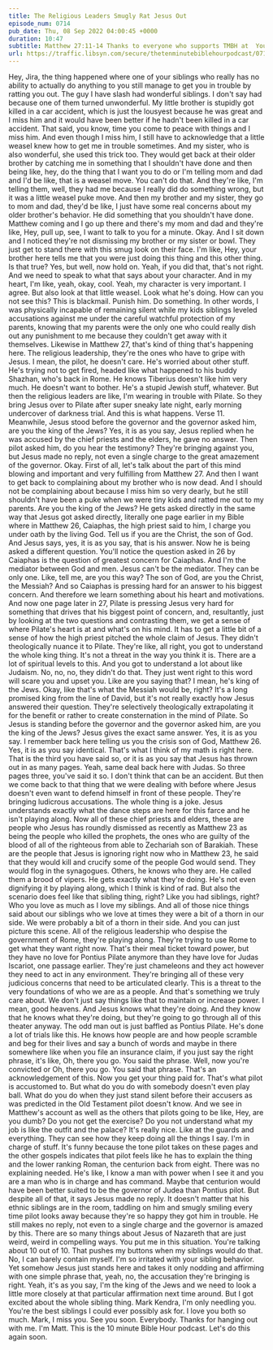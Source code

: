 ```yaml
---
title: The Religious Leaders Smugly Rat Jesus Out
episode_num: 0714
pub_date: Thu, 08 Sep 2022 04:00:45 +0000
duration: 10:47
subtitle: Matthew 27:11-14 Thanks to everyone who supports TMBH at  You're the reason we can all do this together!  Music written and performed by .
url: https://traffic.libsyn.com/secure/thetenminutebiblehourpodcast/0714_-_The_Religious_Leaders_Smugly_Rat_Jesus_Out.mp3
---
```


 Hey, Jira, the thing happened where one of your siblings who really has no ability to actually do anything to you still manage to get you in trouble by ratting you out. The guy I have slash had wonderful siblings. I don't say had because one of them turned unwonderful. My little brother is stupidly got killed in a car accident, which is just the lousyest because he was great and I miss him and it would have been better if he hadn't been killed in a car accident. That said, you know, time you come to peace with things and I miss him. And even though I miss him, I still have to acknowledge that a little weasel knew how to get me in trouble sometimes. And my sister, who is also wonderful, she used this trick too. They would get back at their older brother by catching me in something that I shouldn't have done and then being like, hey, do the thing that I want you to do or I'm telling mom and dad and I'd be like, that is a weasel move. You can't do that. And they're like, I'm telling them, well, they had me because I really did do something wrong, but it was a little weasel puke move. And then my brother and my sister, they go to mom and dad, they'd be like, I just have some real concerns about my older brother's behavior. He did something that you shouldn't have done. Matthew coming and I go up there and there's my mom and dad and they're like, Hey, pull up, see, I want to talk to you for a minute. Okay. And I sit down and I noticed they're not dismissing my brother or my sister or bowl. They just get to stand there with this smug look on their face. I'm like, Hey, your brother here tells me that you were just doing this thing and this other thing. Is that true? Yes, but well, now hold on. Yeah, if you did that, that's not right. And we need to speak to what that says about your character. And in my heart, I'm like, yeah, okay, cool. Yeah, my character is very important. I agree. But also look at that little weasel. Look what he's doing. How can you not see this? This is blackmail. Punish him. Do something. In other words, I was physically incapable of remaining silent while my kids siblings leveled accusations against me under the careful watchful protection of my parents, knowing that my parents were the only one who could really dish out any punishment to me because they couldn't get away with it themselves. Likewise in Matthew 27, that's kind of thing that's happening here. The religious leadership, they're the ones who have to gripe with Jesus. I mean, the pilot, he doesn't care. He's worried about other stuff. He's trying not to get fired, headed like what happened to his buddy Shazhan, who's back in Rome. He knows Tiberius doesn't like him very much. He doesn't want to bother. He's a stupid Jewish stuff, whatever. But then the religious leaders are like, I'm wearing in trouble with Pilate. So they bring Jesus over to Pilate after super sneaky late night, early morning undercover of darkness trial. And this is what happens. Verse 11. Meanwhile, Jesus stood before the governor and the governor asked him, are you the king of the Jews? Yes, it is as you say, Jesus replied when he was accused by the chief priests and the elders, he gave no answer. Then pilot asked him, do you hear the testimony? They're bringing against you, but Jesus made no reply, not even a single charge to the great amazement of the governor. Okay. First of all, let's talk about the part of this mind blowing and important and very fulfilling from Matthew 27. And then I want to get back to complaining about my brother who is now dead. And I should not be complaining about because I miss him so very dearly, but he still shouldn't have been a puke when we were tiny kids and ratted me out to my parents. Are you the king of the Jews? He gets asked directly in the same way that Jesus got asked directly, literally one page earlier in my Bible where in Matthew 26, Caiaphas, the high priest said to him, I charge you under oath by the living God. Tell us if you are the Christ, the son of God. And Jesus says, yes, it is as you say, that is his answer. Now he is being asked a different question. You'll notice the question asked in 26 by Caiaphas is the question of greatest concern for Caiaphas. And I'm the mediator between God and men. Jesus can't be the mediator. They can be only one. Like, tell me, are you this way? The son of God, are you the Christ, the Messiah? And so Caiaphas is pressing hard for an answer to his biggest concern. And therefore we learn something about his heart and motivations. And now one page later in 27, Pilate is pressing Jesus very hard for something that drives that his biggest point of concern, and, resultantly, just by looking at the two questions and contrasting them, we get a sense of where Pilate's heart is at and what's on his mind. It has to get a little bit of a sense of how the high priest pitched the whole claim of Jesus. They didn't theologically nuance it to Pilate. They're like, all right, you got to understand the whole king thing. It's not a threat in the way you think it is. There are a lot of spiritual levels to this. And you got to understand a lot about like Judaism. No, no, no, they didn't do that. They just went right to this word will scare you and upset you. Like are you saying that? I mean, he's king of the Jews. Okay, like that's what the Messiah would be, right? It's a long promised king from the line of David, but it's not really exactly how Jesus answered their question. They're selectively theologically extrapolating it for the benefit or rather to create consternation in the mind of Pilate. So Jesus is standing before the governor and the governor asked him, are you the king of the Jews? Jesus gives the exact same answer. Yes, it is as you say. I remember back here telling us you the crisis son of God, Matthew 26. Yes, it is as you say identical. That's what I think of my math is right here. That is the third you have said so, or it is as you say that Jesus has thrown out in as many pages. Yeah, same deal back here with Judas. So three pages three, you've said it so. I don't think that can be an accident. But then we come back to that thing that we were dealing with before where Jesus doesn't even want to defend himself in front of these people. They're bringing ludicrous accusations. The whole thing is a joke. Jesus understands exactly what the dance steps are here for this farce and he isn't playing along. Now all of these chief priests and elders, these are people who Jesus has roundly dismissed as recently as Matthew 23 as being the people who killed the prophets, the ones who are guilty of the blood of all of the righteous from able to Zechariah son of Barakiah. These are the people that Jesus is ignoring right now who in Matthew 23, he said that they would kill and crucify some of the people God would send. They would flog in the synagogues. Others, he knows who they are. He called them a brood of vipers. He gets exactly what they're doing. He's not even dignifying it by playing along, which I think is kind of rad. But also the scenario does feel like that sibling thing, right? Like you had siblings, right? Who you love as much as I love my siblings. And all of those nice things said about our siblings who we love at times they were a bit of a thorn in our side. We were probably a bit of a thorn in their side. And you can just picture this scene. All of the religious leadership who despise the government of Rome, they're playing along. They're trying to use Rome to get what they want right now. That's their meal ticket toward power, but they have no love for Pontius Pilate anymore than they have love for Judas Iscariot, one passage earlier. They're just chameleons and they act however they need to act in any environment. They're bringing all of these very judicious concerns that need to be articulated clearly. This is a threat to the very foundations of who we are as a people. And that's something we truly care about. We don't just say things like that to maintain or increase power. I mean, good heavens. And Jesus knows what they're doing. And they know that he knows what they're doing, but they're going to go through all of this theater anyway. The odd man out is just baffled as Pontius Pilate. He's done a lot of trials like this. He knows how people are and how people scramble and beg for their lives and say a bunch of words and maybe in there somewhere like when you file an insurance claim, if you just say the right phrase, it's like, Oh, there you go. You said the phrase. Well, now you're convicted or Oh, there you go. You said that phrase. That's an acknowledgement of this. Now you get your thing paid for. That's what pilot is accustomed to. But what do you do with somebody doesn't even play ball. What do you do when they just stand silent before their accusers as was predicted in the Old Testament pilot doesn't know. And we see in Matthew's account as well as the others that pilots going to be like, Hey, are you dumb? Do you not get the exercise? Do you not understand what my job is like the outfit and the palace? It's really nice. Like at the guards and everything. They can see how they keep doing all the things I say. I'm in charge of stuff. It's funny because the tone pilot takes on these pages and the other gospels indicates that pilot feels like he has to explain the thing and the lower ranking Roman, the centurion back from eight. There was no explaining needed. He's like, I know a man with power when I see it and you are a man who is in charge and has command. Maybe that centurion would have been better suited to be the governor of Judea than Pontius pilot. But despite all of that, it says Jesus made no reply. It doesn't matter that his ethnic siblings are in the room, taddling on him and smugly smiling every time pilot looks away because they're so happy they got him in trouble. He still makes no reply, not even to a single charge and the governor is amazed by this. There are so many things about Jesus of Nazareth that are just weird, weird in compelling ways. You put me in this situation. You're talking about 10 out of 10. That pushes my buttons when my siblings would do that. No, I can barely contain myself. I'm so irritated with your sibling behavior. Yet somehow Jesus just stands here and takes it only nodding and affirming with one simple phrase that, yeah, no, the accusation they're bringing is right. Yeah, it's as you say, I'm the king of the Jews and we need to look a little more closely at that particular affirmation next time around. But I got excited about the whole sibling thing. Mark Kendra, I'm only needling you. You're the best siblings I could ever possibly ask for. I love you both so much. Mark, I miss you. See you soon. Everybody. Thanks for hanging out with me. I'm Matt. This is the 10 minute Bible Hour podcast. Let's do this again soon.